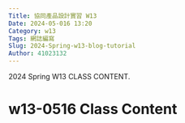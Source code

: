 ```yaml
---
Title: 協同產品設計實習 W13
Date: 2024-05-016 13:20
Category: w13
Tags: 網誌編寫
Slug: 2024-Spring-w13-blog-tutorial
Author: 41023132
---
```


2024 Spring W13 CLASS CONTENT.

<!-- PELICAN_END_SUMMARY -->

# w13-0516 Class Content